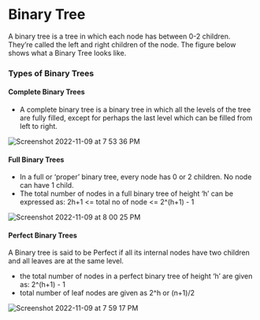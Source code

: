 # Binary Tree

A binary tree is a tree in which each node has between 0-2 children. They’re called the left and right children of the node. 
The figure below shows what a Binary Tree looks like.

### Types of Binary Trees
#### Complete Binary Trees
- A complete binary tree is a binary tree in which all the levels of the tree are fully filled, except for perhaps the last level which can be filled from left to right.

![Screenshot 2022-11-09 at 7 53 36 PM](https://user-images.githubusercontent.com/22169012/200855308-b78ac671-8323-4e2c-819a-444af9aff56b.png)

#### Full Binary Trees
- In a full or ‘proper’ binary tree, every node has 0 or 2 children. No node can have 1 child.
- The total number of nodes in a full binary tree of height ‘h’ can be expressed as: 2h+1 <= total no of node <= 2^(h+1) - 1

![Screenshot 2022-11-09 at 8 00 25 PM](https://user-images.githubusercontent.com/22169012/200856981-42d37cfb-1a50-4fe2-a79d-988df3e30cca.png)


#### Perfect Binary Trees
A Binary tree is said to be Perfect if all its internal nodes have two children and all leaves are at the same level. 
- the total number of nodes in a perfect binary tree of height ‘h’ are given as: 2^(h+1) - 1
- total number of leaf nodes are given as 2^h or (n+1)/2

![Screenshot 2022-11-09 at 7 59 17 PM](https://user-images.githubusercontent.com/22169012/200856737-bcc182bd-da27-4dc2-8c21-e3f0ff26db34.png)

